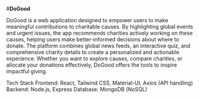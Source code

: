 #**DoGood**

DoGood is a web application designed to empower users to make meaningful contributions to charitable causes. By highlighting global events and urgent issues, the app recommends charities actively working on these causes, helping users make better-informed decisions about where to donate.
The platform combines global news feeds, an interactive quiz, and comprehensive charity details to create a personalized and actionable experience. Whether you want to explore causes, compare charities, or allocate your donations effectively, DoGood offers the tools to inspire impactful giving.

Tech Stack
Frontend: React, Tailwind CSS, Material-UI, Axios (API handling)
Backend: Node.js, Express
Database: MongoDB (NoSQL)
